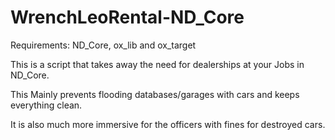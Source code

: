 # WrenchLeoRental-ND_Core
Requirements: 
  ND_Core,
  ox_lib and ox_target



This is a script that takes away the need for dealerships at your Jobs in ND_Core. 

This Mainly prevents flooding databases/garages with cars and keeps everything clean. 

It is also much more immersive for the officers with fines for destroyed cars.
